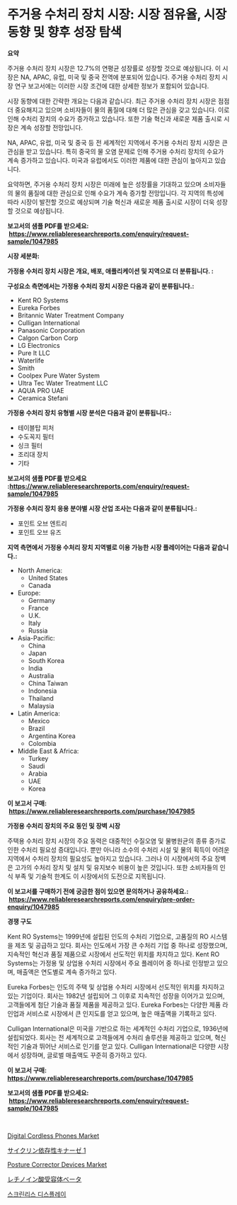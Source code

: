 <p><h1>주거용 수처리 장치 시장: 시장 점유율, 시장 동향 및 향후 성장 탐색</h1></p><p><strong>요약</strong></p>
<p><p>주거용 수처리 장치 시장은 12.7%의 연평균 성장률로 성장할 것으로 예상됩니다. 이 시장은 NA, APAC, 유럽, 미국 및 중국 전역에 분포되어 있습니다. 주거용 수처리 장치 시장 연구 보고서에는 이러한 시장 조건에 대한 상세한 정보가 포함되어 있습니다.</p><p>시장 동향에 대한 간략한 개요는 다음과 같습니다. 최근 주거용 수처리 장치 시장은 점점 더 중요해지고 있으며 소비자들이 물의 품질에 대해 더 많은 관심을 갖고 있습니다. 이로 인해 수처리 장치의 수요가 증가하고 있습니다. 또한 기술 혁신과 새로운 제품 출시로 시장은 계속 성장할 전망입니다.</p><p>NA, APAC, 유럽, 미국 및 중국 등 전 세계적인 지역에서 주거용 수처리 장치 시장은 큰 관심을 받고 있습니다. 특히 중국의 물 오염 문제로 인해 주거용 수처리 장치의 수요가 계속 증가하고 있습니다. 미국과 유럽에서도 이러한 제품에 대한 관심이 높아지고 있습니다.</p><p>요약하면, 주거용 수처리 장치 시장은 미래에 높은 성장률을 기대하고 있으며 소비자들의 물의 품질에 대한 관심으로 인해 수요가 계속 증가할 전망입니다. 각 지역의 특성에 따라 시장이 발전할 것으로 예상되며 기술 혁신과 새로운 제품 출시로 시장이 더욱 성장할 것으로 예상됩니다.</p></p>
<p><strong>보고서의 샘플 PDF를 받으세요: &nbsp;<a href="https://www.reliableresearchreports.com/enquiry/request-sample/1047985">https://www.reliableresearchreports.com/enquiry/request-sample/1047985</a></strong></p>
<p><strong>시장 세분화:</strong></p>
<p><strong> 가정용 수처리 장치 시장은 개요, 배포, 애플리케이션 및 지역으로 더 분류됩니다. :</strong></p>
<p><strong>구성요소 측면에서는 가정용 수처리 장치 시장은 다음과 같이 분류됩니다.:</strong></p>
<p><ul><li>Kent RO Systems</li><li>Eureka Forbes</li><li>Britannic Water Treatment Company</li><li>Culligan International</li><li>Panasonic Corporation</li><li>Calgon Carbon Corp</li><li>LG Electronics</li><li>Pure It LLC</li><li>Waterlife</li><li>Smith</li><li>Coolpex Pure Water System</li><li>Ultra Tec Water Treatment LLC</li><li>AQUA PRO UAE</li><li>Ceramica Stefani</li></ul></p>
<p><strong> 가정용 수처리 장치 유형별 시장 분석은 다음과 같이 분류됩니다.:</strong></p>
<p><ul><li>테이블탑 피처</li><li>수도꼭지 필터</li><li>싱크 필터</li><li>조리대 장치</li><li>기타</li></ul></p>
<p><strong>보고서의 샘플 PDF를 받으세요 :<a href="https://www.reliableresearchreports.com/enquiry/request-sample/1047985">https://www.reliableresearchreports.com/enquiry/request-sample/1047985</a></strong></p>
<p><strong> 가정용 수처리 장치 응용 분야별 시장 산업 조사는 다음과 같이 분류됩니다.:</strong></p>
<p><ul><li>포인트 오브 엔트리</li><li>포인트 오브 유즈</li></ul></p>
<p><strong>지역 측면에서 가정용 수처리 장치 지역별로 이용 가능한 시장 플레이어는 다음과 같습니다.:</strong></p>
<p><ul>
    <li>
        North America:
        <ul>
            <li>United States</li>
            <li>Canada</li>
        </ul>
    </li>
    <li>
        Europe:
        <ul>
            <li>Germany</li>
            <li>France</li>
            <li>U.K.</li>
            <li>Italy</li>
            <li>Russia</li>
        </ul>
    </li>
    <li>
        Asia-Pacific:
        <ul>
            <li>China</li>
            <li>Japan</li>
            <li>South Korea</li>
            <li>India</li>
            <li>Australia</li>
            <li>China Taiwan</li>
            <li>Indonesia</li>
            <li>Thailand</li>
            <li>Malaysia</li>
        </ul>
    </li>
    <li>
        Latin America:
        <ul>
            <li>Mexico</li>
            <li>Brazil</li>
            <li>Argentina Korea</li>
            <li>Colombia</li>
        </ul>
    </li>
    <li>
        Middle East & Africa:
        <ul>
            <li>Turkey</li>
            <li>Saudi</li>
            <li>Arabia</li>
            <li>UAE</li>
            <li>Korea</li>
        </ul>
    </li>
    </ul></p>
<p><strong>이 보고서 구매: &nbsp;<a href="https://www.reliableresearchreports.com/purchase/1047985">https://www.reliableresearchreports.com/purchase/1047985</a></strong></p>
<p><strong>가정용 수처리 장치의 주요 동인 및 장벽 시장</strong></p>
<p><p>주택용 수처리 장치 시장의 주요 동력은 대중적인 수질오염 및 물병원균의 종류 증가로 인한 수처리 필요성 증대입니다. 뿐만 아니라 소수의 수처리 시설 및 물의 획득이 어려운 지역에서 수처리 장치의 필요성도 높아지고 있습니다. 그러나 이 시장에서의 주요 장벽은 고가의 수처리 장치 및 설치 및 유지보수 비용이 높은 것입니다. 또한 소비자들의 인식 부족 및 기술적 한계도 이 시장에서의 도전으로 지목됩니다.</p></p>
<p><strong>이 보고서를 구매하기 전에 궁금한 점이 있으면 문의하거나 공유하세요.: &nbsp;<a href="https://www.reliableresearchreports.com/enquiry/pre-order-enquiry/1047985">https://www.reliableresearchreports.com/enquiry/pre-order-enquiry/1047985</a></strong></p>
<p><strong>경쟁 구도</strong></p>
<p><p>Kent RO Systems는 1999년에 설립된 인도의 수처리 기업으로, 고품질의 RO 시스템을 제조 및 공급하고 있다. 회사는 인도에서 가장 큰 수처리 기업 중 하나로 성장했으며, 지속적인 혁신과 품질 제품으로 시장에서 선도적인 위치를 차지하고 있다. Kent RO Systems는 가정용 및 상업용 수처리 시장에서 주요 플레이어 중 하나로 인정받고 있으며, 매출액은 연도별로 계속 증가하고 있다.</p><p>Eureka Forbes는 인도의 주택 및 상업용 수처리 시장에서 선도적인 위치를 차지하고 있는 기업이다. 회사는 1982년 설립되어 그 이후로 지속적인 성장을 이어가고 있으며, 고객들에게 첨단 기술과 품질 제품을 제공하고 있다. Eureka Forbes는 다양한 제품 라인업과 서비스로 시장에서 큰 인지도를 얻고 있으며, 높은 매출액을 기록하고 있다.</p><p>Culligan International은 미국을 기반으로 하는 세계적인 수처리 기업으로, 1936년에 설립되었다. 회사는 전 세계적으로 고객들에게 수처리 솔루션을 제공하고 있으며, 혁신적인 기술과 뛰어난 서비스로 인기를 얻고 있다. Culligan International은 다양한 시장에서 성장하며, 글로벌 매출액도 꾸준히 증가하고 있다.</p></p>
<p><strong>이 보고서 구매: &nbsp; <a href="https://www.reliableresearchreports.com/purchase/1047985">https://www.reliableresearchreports.com/purchase/1047985</a></strong></p>
<p><strong>보고서의 샘플 PDF를 받으세요: &nbsp;<a href="https://www.reliableresearchreports.com/enquiry/request-sample/1047985">https://www.reliableresearchreports.com/enquiry/request-sample/1047985</a></strong><strong></strong></p>
<p>&nbsp;</p>
<p><p><a href="https://github.com/yoshih12/Market-Research-Report-List-2/blob/main/digital-cordless-phones-market.md">Digital Cordless Phones Market</a></p><p><a href="https://github.com/hilmi-2a/Market-Research-Report-List-1/blob/main/19615446267.md">サイクリン依存性キナーゼ 1</a></p><p><a href="https://github.com/castoriffic/Market-Research-Report-List-3/blob/main/posture-corrector-devices-market.md">Posture Corrector Devices Market</a></p><p><a href="https://github.com/jkjreqjscoxx7/Market-Research-Report-List-1/blob/main/63599896266.md">レチノイン酸受容体ベータ</a></p><p><a href="https://github.com/BrettWeberrt8767765/Market-Research-Report-List-1/blob/main/30279435642.md">스크린리스 디스플레이</a></p></p>
